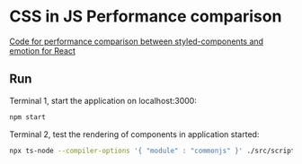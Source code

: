# CSS in JS Performance comparison

[Code for performance comparison between styled-components and emotion for React](https://www.youtube.com/watch?v=MN3RWhGudvw)

## Run

Terminal 1, start the application on localhost:3000:

```bash
npm start
```

Terminal 2, test the rendering of components in application started:

```bash
npx ts-node --compiler-options '{ "module" : "commonjs" }' ./src/scripts/test.tsx
```
